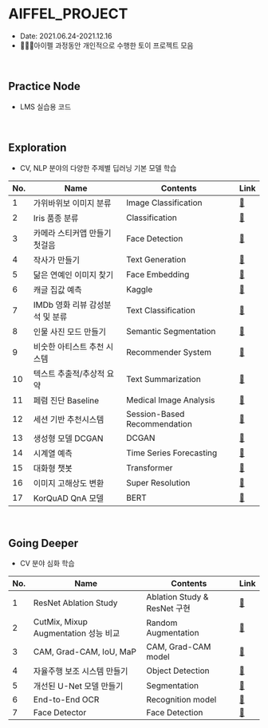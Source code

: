 # AIFFEL_PROJECT
- Date: 2021.06.24-2021.12.16
- 👩🏾‍🔬아이펠 과정동안 개인적으로 수행한 토이 프로젝트 모음

<br/>

## Practice Node
- LMS 실습용 코드

<br/>

## Exploration
- CV, NLP 분야의 다양한 주제별 딥러닝 기본 모델 학습

|No.|Name|Contents|Link|
|--|--|--|--|
|1|가위바위보 이미지 분류|Image Classification|[🔗](https://github.com/cha-suyeon/AIFFEL_PROJECT/blob/main/Exploration/EX1_rock_scissor_paper.ipynb)
|2|Iris 품종 분류|Classification|[🔗](https://github.com/cha-suyeon/AIFFEL_PROJECT/tree/main/Exploration/EX2_project_Classifier%20Model_Evaluation)
|3|카메라 스티커앱 만들기 첫걸음|Face Detection|[🔗](https://github.com/cha-suyeon/AIFFEL_PROJECT/blob/main/Exploration/EX3_Project_Camera_Sticker.ipynb)
|4|작사가 만들기|Text Generation|[🔗](https://github.com/cha-suyeon/AIFFEL_PROJECT/blob/main/Exploration/EX4_Make_a%20_Lyric_Writer.ipynb)
|5|닮은 연예인 이미지 찾기|Face Embedding|[🔗](https://github.com/cha-suyeon/AIFFEL_PROJECT/blob/main/Exploration/EX5_Find_similar%20_celebrities.ipynb)
|6|캐글 집값 예측|Kaggle|[🔗](https://github.com/cha-suyeon/AIFFEL_PROJECT/blob/main/Exploration/EX6_House%20Price%20Prediction.ipynb)
|7|IMDb 영화 리뷰 감성분석 및 분류|Text Classification|[🔗](https://github.com/cha-suyeon/AIFFEL_PROJECT/blob/main/Exploration/EX7_Movie_Review_Sentiment_Analysis.ipynb)
|8|인물 사진 모드 만들기|Semantic Segmentation|[🔗](https://github.com/cha-suyeon/AIFFEL_PROJECT/blob/main/Exploration/EX8_image_segmentation.ipynb)
|9|비숫한 아티스트 추천 시스템|Recommender System|[🔗](https://github.com/cha-suyeon/AIFFEL_PROJECT/blob/main/Exploration/Ex9_Recommendation(Movielens_Dataset).ipynb)
|10|텍스트 추출적/추상적 요약|Text Summarization|[🔗](https://github.com/cha-suyeon/AIFFEL_PROJECT/blob/main/Exploration/EX10_Summarizing_News_Articles.ipynb)
|11|페렴 진단 Baseline|Medical Image Analysis|[🔗](https://github.com/cha-suyeon/AIFFEL_PROJECT/blob/main/Exploration/EX11_Classify_Pneumonia_on_X-rays.ipynb)
|12|세션 기반 추천시스템|Session-Based Recommendation|[🔗](https://github.com/cha-suyeon/AIFFEL_PROJECT/blob/main/Exploration/EX12_Session_based_Recommendation_Movielens_SBR.ipynb)
|13|생성형 모델 DCGAN|DCGAN|[🔗](https://github.com/cha-suyeon/AIFFEL_PROJECT/blob/main/Exploration/EX13_Generate_Image_with_dcGAN(Cifar10).ipynb)
|14|시계열 예측|Time Series Forecasting|[🔗](https://github.com/cha-suyeon/AIFFEL_PROJECT/blob/main/Exploration/EX14_ARIMA_Stock_Prediction.ipynb)
|15|대화형 챗봇|Transformer|[🔗](https://github.com/cha-suyeon/AIFFEL_PROJECT/blob/main/Exploration/EX15_Transformer_Chatbot.ipynb)
|16|이미지 고해상도 변환|Super Resolution|[🔗](https://github.com/cha-suyeon/AIFFEL_PROJECT/tree/main/Exploration/EX16_SRGAN)
|17|KorQuAD QnA 모델|BERT|[🔗](https://github.com/cha-suyeon/AIFFEL_PROJECT/blob/main/Exploration/EX17_KorQuAD_Pretrained_model.ipynb)

<br/>

## Going Deeper
- CV 분야 심화 학습

|No.|Name|Contents|Link|
|--|--|--|--|
|1|ResNet Ablation Study|Ablation Study & ResNet 구현|[🔗](https://github.com/cha-suyeon/AIFFEL_PROJECT/blob/main/Going_Deeper/Project_01_ResNet_Ablation_Study.ipynb)
|2|CutMix, Mixup Augmentation 성능 비교|Random Augmentation|[🔗](https://github.com/cha-suyeon/AIFFEL_PROJECT/blob/main/Going_Deeper/Project_02_CutMix_Mixup.ipynb)
|3|CAM, Grad-CAM, IoU, MaP|CAM, Grad-CAM model|[🔗]()
|4|자율주행 보조 시스템 만들기|Object Detection|[🔗](https://nbviewer.org/github/cha-suyeon/AIFFEL_PROJECT/blob/main/Going_Deeper/Project_03_CAM_vs_Grad_CAM_IoU.ipynb)
|5|개선된 U-Net 모델 만들기|Segmentation|[🔗](https://github.com/cha-suyeon/AIFFEL_PROJECT/blob/main/Going_Deeper/Project_05_segmentation_U-Net_vs_U-Net%2B%2B.ipynb)
|6|End-to-End OCR|Recognition model|[🔗](https://github.com/cha-suyeon/AIFFEL_PROJECT/blob/main/Going_Deeper/Project_06_End-to-End_OCR.ipynb)
|7|Face Detector|Face Detection|[🔗](https://github.com/cha-suyeon/AIFFEL_PROJECT/blob/main/Going_Deeper/Project_07_face_detector.ipynb)
